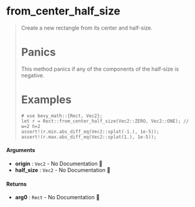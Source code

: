 # from\_center\_half\_size

>  Create a new rectangle from its center and half-size.
>  # Panics
>  This method panics if any of the components of the half-size is negative.
>  # Examples
>  ```
>  # use bevy_math::{Rect, Vec2};
>  let r = Rect::from_center_half_size(Vec2::ZERO, Vec2::ONE); // w=2 h=2
>  assert!(r.min.abs_diff_eq(Vec2::splat(-1.), 1e-5));
>  assert!(r.max.abs_diff_eq(Vec2::splat(1.), 1e-5));
>  ```

#### Arguments

- **origin** : `Vec2` \- No Documentation 🚧
- **half\_size** : `Vec2` \- No Documentation 🚧

#### Returns

- **arg0** : `Rect` \- No Documentation 🚧